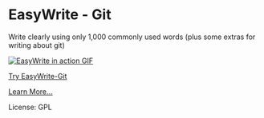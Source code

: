 # EasyWrite - Git
Write clearly using only 1,000 commonly used words (plus some extras for writing about git)

[![EasyWrite in action GIF](http://easywrite.parishod.com/assets/easy-text-explain.gif)](http://easywrite.parishod.com)

[Try EasyWrite-Git](https://rcraggs.github.io/easy-write/)

[Learn More...](http://www.deekshith.in/2016/04/easy-write-intro.html)

License: GPL
